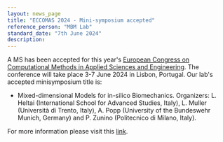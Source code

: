 ```yaml
---
layout: news_page
title: "ECCOMAS 2024 - Mini-symposium accepted"
reference_person: "MBM Lab"
standard_date: "7th June 2024"
description:
---
```


A MS has been accepted for this year's [European Congress on Computational Methods in Applied Sciences and Engineering](https://eccomas2024.org/). The conference will take place 3-7 June 2024 in Lisbon, Portugal. Our lab's accepted minisymposium title is:
* Mixed-dimensional Models for in-silico Biomechanics. Organizers: L. Heltai (International School for Advanced Studies, Italy), L. Muller (Università di Trento, Italy), A. Popp (University of the Bundeswehr Munich, Germany) and P. Zunino (Politecnico di Milano, Italy).

For more information please visit this [link](https://eccomas2024.org/event/area/4ef64823-5968-11ee-a4f3-000c29ddfc0c).


